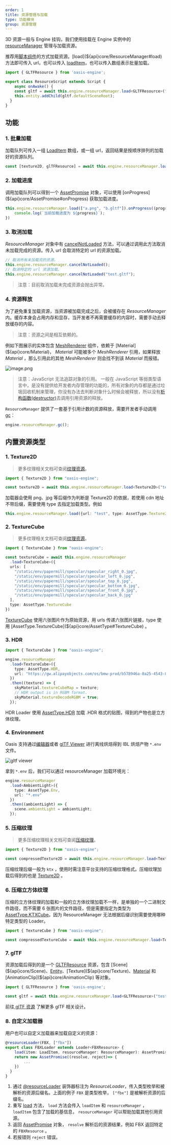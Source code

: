 ```yaml
---
order: 1
title: 资源管理与加载
type: 功能模块
group: 资源管理
---
```


3D 资源一般与 Engine 挂钩，我们使用挂载在 Engine 实例中的 [resourceManager](${api}core/Engine#resourceManager) 管理与加载资源。

推荐用[脚本组件](${docs}script-cn)的方式加载资源。[load](${api}core/ResourceManager#load) 方法即可传入 url，也可以传入 [loadItem](${api}core/LoadItem)，也可以传入数组表示批量加载。

```typescript
import { GLTFResource } from 'oasis-engine';

export class ResourceScript extends Script {
	async onAwake() {
  	const gltf = await this.engine.resourceManager.load<GLTFResource>("test.gltf");
    this.entity.addChild(gltf.defaultSceneRoot);
  }
}
```

## 功能

### 1. 批量加载
加载队列可传入一组 [LoadItem](${api}core/LoadItem) 数组，或一组 url，返回结果是按顺序排列的加载好的资源队列。

```typescript
const [texture2D, glTFResource] = await this.engine.resourceManager.load(["a.png", "b.gltf"]);
```

### 2. 加载进度
调用加载队列可以得到一个 [AssetPromise](${api}core/AssetPromise) 对象，可以使用 [onProgress](${api}core/AssetPromise#onProgress) 获取加载进度。

```typescript
this.engine.resourceManager.load(["a.png", "b.gltf"]).onProgress((progress: number)=>{
	console.log(`当前加载进度为 ${progress}`);
})
```


### 3. 取消加载
*ResourceManager* 对象中有 [cancelNotLoaded](${api}core/ResourceManager#cancelNotLoaded) 方法，可以通过调用此方法取消未加载完成的资源。传入 url 会取消特定的 url 的资源加载。

```typescript
// 取消所有未加载完的资源。
this.engine.resourceManager.cancelNotLoaded();
// 取消特定的 url 资源加载。
this.engine.resourceManager.cancelNotLoaded("test.gltf");
```


> 注意：目前取消加载未完成资源会抛出异常。


### 4. 资源释放
为了避免重复加载资源，当资源被加载完成之后，会被缓存在 *ResourceManager* 内。缓存本身会占用内存和显存，当开发者不再需要缓存的内容时，需要手动去释放缓存的内容。

> 注意：资源之间是相互依赖的。

例如下图展示的实体包含 [MeshRenderer](${api}core/MeshRenderer) 组件，依赖于 [Material](${api}core/Material)， *Material* 可能被多个 *MeshRenderer* 引用，如果释放 *Material* ，那么引用此的其他 *MeshRenderer* 则会找不到该 *Material* 而报错。

![image.png](https://gw.alipayobjects.com/mdn/mybank_yulibao/afts/img/A*wXmqRIwqI18AAAAAAAAAAAAAARQnAQ)


> 注意：JavaScript 无法追踪对象的引用。 一般在 JavaScript 等弱类型语言中，是没有提供给开发者内存管理的功能的，所有对象的内存都是通过垃圾回收机制来管理，你没有办法去判断对象什么时候会被释放，所以没有[析构函数(destructor)](https://zh.wikipedia.org/wiki/%E8%A7%A3%E6%A7%8B%E5%AD%90)去调用引用资源的释放。


`ResourceManager` 提供了一套基于引用计数的资源释放，需要开发者手动调用 [gc](${api}core/ResourceManager#gc)：

```typescript
engine.resourceManager.gc();
```

## 内置资源类型

### 1. Texture2D

> 更多纹理相关文档可查阅[纹理资源](${docs}texture-cn)。

```typescript
import { Texture2D } from "oasis-engine";

const texture2D = await this.engine.resourceManager.load<Texture2D>("test.png");
```
加载器会使用 png、jpg 等后缀作为判断是 Texture2D 的依据，若使用 cdn 地址不带后缀，需要使用 type 去指定加载类型。例如
```typescript
this.engine.resourceManager.load({url: "test", type: AssetType.Texture2D});
```


### 2. TextureCube
> 更多纹理相关文档可查阅[纹理资源](${docs}texture-cn)。

```typescript
import { TextureCube } from "oasis-engine";

const textureCube = await this.engine.resourceManager
  .load<TextureCube>({
  urls: [
    "/static/env/papermill/specular/specular_right_0.jpg",
    "/static/env/papermill/specular/specular_left_0.jpg",
    "/static/env/papermill/specular/specular_top_0.jpg",
    "/static/env/papermill/specular/specular_bottom_0.jpg",
    "/static/env/papermill/specular/specular_front_0.jpg",
    "/static/env/papermill/specular/specular_back_0.jpg"
  ],
  type: AssetType.TextureCube
})
```

[TextureCube](${api}core/TextureCube) 使用六张图片作为原始资源，用 urls 传递六张图片链接，type 使用 [AssetType.TextureCube](${api}core/AssetType#TextureCube) 。

### 3. HDR
```typescript
import { TextureCube } from "oasis-engine";

engine.resourceManager
  .load<TextureCube>({
    type: AssetType.HDR,
    url: "https://gw.alipayobjects.com/os/bmw-prod/b578946a-8a25-4543-8161-fa92f92ae1ac.bin"
  })
  .then((texture) => {
    skyMaterial.textureCubeMap = texture;
    // HDR output is in RGBM format.
    skyMaterial.textureDecodeRGBM = true;
  });
```

HDR Loader 使用 [AssetType.HDR](${api}core/AssetType#HDR) 加载 .HDR 格式的贴图，得到的产物也是立方体纹理。


### 4. Environment
Oasis 支持通过[编辑器](https://oasis.alipay.com/editor)或者 [glTF Viewer](https://oasisengine.cn/gltf-viewer) 进行离线烘焙得到 IBL 烘焙产物 `*.env` 文件。

![gltf viewer](https://gw.alipayobjects.com/mdn/rms_7c464e/afts/img/A*9mGbSpQ4HngAAAAAAAAAAAAAARQnAQ)

拿到 `*.env` 后，我们可以通过 resourceManager 加载环境光：

```typescript
engine.resourceManager
  .load<AmbientLight>({
    type: AssetType.Env,
    url: "*.env"
  })
  .then((ambientLight) => {
    scene.ambientLight = ambientLight;
  });
```

### 5. 压缩纹理
> 更多压缩纹理相关文档可查阅[压缩纹理](${docs}texture-compression-cn)。

```typescript
import { Texture2D } from "oasis-engine";

const compressedTexture2D = await this.engine.resourceManager.load<Texture2D>("test.ktx");
```
压缩纹理后缀一般为 `ktx` ，使用时需注意平台支持的压缩纹理格式。压缩纹理加载后得到的也是 [Texture2D](${api}core/Texture2D) 。


### 6. 压缩立方体纹理
压缩的立方体纹理的加载和一般的立方体纹理加载不一样，是单独的一个二进制文件路径，而不需要 6 张图片的文件路径，但是需要指定为类型为 [AssetType.KTXCube](${api}core/AssetType#KTXCube)。因为 ResourceManager 无法根据后缀识别需要使用哪种特定类型的 Loader。

```typescript
import { TextureCube } from "oasis-engine";

const compressedTextureCube = await this.engine.resourceManager.load<TextureCube>({url: "test.ktx", type: AssetType.KTXCube});
```

### 7. glTF

资源加载后得到的是一个 [GLTFResource](${api}loader/GLTFResource) 资源，包含 [Scene](${api}core/Scene)、[Entity](${api}core/Entity)、[Texture](${api}core/Texture)、[Material](${api}core/Material) 和 [AnimationClip](${api}core/AnimationClip) 等对象。

``` typescript
import { GLTFResource } from 'oasis-engine';

const gltf = await this.engine.resourceManager.load<GLTFResource>("test.gltf");
```

<playground src="gltf-basic.ts"></playground>

前往[ glTF 资源](${docs}gltf-cn) 了解更多 glTF 相关设计。

### 8. 自定义加载器
用户也可以自定义加载器来加载自定义的资源：

```typescript
@resourceLoader(FBX, ["fbx"])
export class FBXLoader extends Loader<FBXResource> {
	load(item: LoadItem, resourceManager: ResourceManager): AssetPromise<FBXResource> {
  	return new AssetPromise((resolve, reject)=> {
    	...
    }) 
  }
}
```

1. 通过 [@resourceLoader](${api}core/resourceLoader) 装饰器标注为 *ResourceLoader*，传入类型枚举和被解析的资源后缀名。上面的例子 `FBX` 是类型枚举， `["fbx"]` 是被解析资源的后缀名。
1. 重写 [load](${api}core/ResourceManager#load) 方法， `load` 方法会传入 `loadItem` 和 `resourceManager` ， `loadItem` 包含了加载的基信息， `resourceManager` 可以帮助加载其他引用资源。
1. 返回 [AssetPromise](${api}core/AssetPromise) 对象， `resolve` 解析后的资源结果，例如 FBX 返回特定的 `FBXResource` 。
1. 若报错则 `reject` 错误。